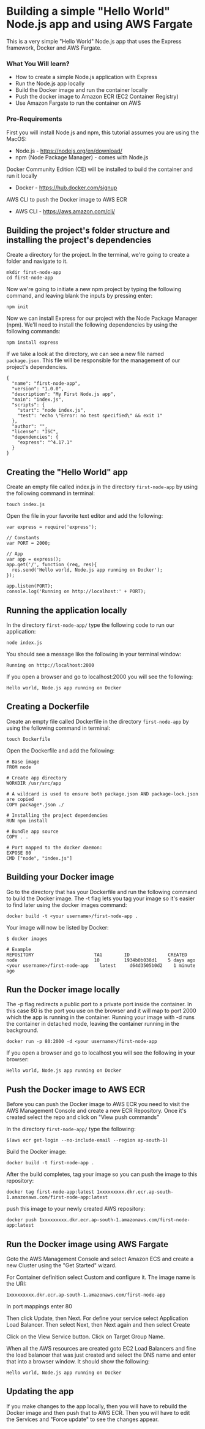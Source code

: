 # Building a simple "Hello World" Node.js app and using AWS Fargate

This is a very simple "Hello World" Node.js app that uses the Express framework, Docker and AWS Fargate.

### What You Will learn?
- How to create a simple Node.js application with Express
- Run the Node.js app locally
- Build the Docker image and run the container locally
- Push the docker image to Amazon ECR (EC2 Container Registry)
- Use Amazon Fargate to run the container on AWS

### Pre-Requirements
First you will install Node.js and npm, this tutorial assumes you are using the MacOS:
- Node.js - https://nodejs.org/en/download/
- npm (Node Package Manager) - comes with Node.js

Docker Community Edition (CE) will be installed to build the container and run it locally
- Docker - https://hub.docker.com/signup

AWS CLI to push the Docker image to AWS ECR
- AWS CLI - https://aws.amazon.com/cli/
 
## Building the project's folder structure and installing the project's dependencies

Create a directory for the project. In the terminal, we're going to create a folder and navigate to it.
```
mkdir first-node-app
cd first-node-app
```

Now we're going to initiate a new npm project by typing the following command, and leaving blank the inputs by pressing enter:
```
npm init
```

Now we can install Express for our project with the Node Package Manager (npm). We'll need to install the following dependencies by using the following commands:
```
npm install express
```

If we take a look at the directory, we can see a new file named `package.json`. This file will be responsible for the management of our project's dependencies.
```
{
  "name": "first-node-app",
  "version": "1.0.0",
  "description": "My First Node.js app",
  "main": "index.js",
  "scripts": {
    "start": "node index.js",
    "test": "echo \"Error: no test specified\" && exit 1"
  },
  "author": "",
  "license": "ISC",
  "dependencies": {
    "express": "^4.17.1"
  }
}
```

## Creating the "Hello World" app
Create an empty file called index.js in the directory `first-node-app` by using the following command in terminal:
```
touch index.js
```

Open the file in your favorite text editor and add the following:

```
var express = require('express');

// Constants
var PORT = 2000;

// App
var app = express();
app.get('/', function (req, res){
  res.send('Hello world, Node.js app running on Docker');
});

app.listen(PORT);
console.log('Running on http://localhost:' + PORT);
```

## Running the application locally
In the directory `first-node-app/` type the following code to run our application:
```
node index.js
```
You should see a message like the following in your terminal window:

`Running on http://localhost:2000`

If you open a browser and go to localhost:2000 you will see the following: 

`Hello world, Node.js app running on Docker`

## Creating a Dockerfile
Create an empty file called Dockerfile in the directory `first-node-app` by using the following command in terminal:
```
touch Dockerfile
```

Open the Dockerfile and add the following:
```
# Base image
FROM node

# Create app directory
WORKDIR /usr/src/app

# A wildcard is used to ensure both package.json AND package-lock.json are copied
COPY package*.json ./

# Installing the project dependencies
RUN npm install

# Bundle app source
COPY . .

# Port mapped to the docker daemon:
EXPOSE 80
CMD ["node", "index.js"]
```
## Building your Docker image
Go to the directory that has your Dockerfile and run the following command to build the Docker image. The -t flag lets you tag your image so it's easier to find later using the docker images command:

```
docker build -t <your username>/first-node-app .
```
Your image will now be listed by Docker:
```
$ docker images

# Example
REPOSITORY                      TAG        ID              CREATED
node                            10         1934b0b038d1    5 days ago
<your username>/first-node-app    latest     d64d3505b0d2    1 minute ago
```
## Run the Docker image locally
The -p flag redirects a public port to a private port inside the container. In this case 80 is the port you use on the browser and it will map to port 2000 which the app is running in the container. Running your image with -d runs the container in detached mode, leaving the container running in the background.

```
docker run -p 80:2000 -d <your username>/first-node-app
```

If you open a browser and go to localhost you will see the following in your browser: 

`Hello world, Node.js app running on Docker`


## Push the Docker image to AWS ECR
Before you can push the Docker image to AWS ECR you need to visit the AWS Management Console and create a new ECR Repository. Once it's created select the repo and click on "View push commands"

In the directory `first-node-app/` type the following:
```
$(aws ecr get-login --no-include-email --region ap-south-1)
```

Build the Docker image:
```
docker build -t first-node-app .
```

After the build completes, tag your image so you can push the image to this repository:
```
docker tag first-node-app:latest 1xxxxxxxxx.dkr.ecr.ap-south-1.amazonaws.com/first-node-app:latest
```
push this image to your newly created AWS repository:
```
docker push 1xxxxxxxxx.dkr.ecr.ap-south-1.amazonaws.com/first-node-app:latest
```
## Run the Docker image using AWS Fargate
Goto the AWS Management Console and select Amazon ECS and create a new Cluster using the "Get Started" wizard.

For Container definition select Custom and configure it. The image name is the URI:
```
1xxxxxxxxx.dkr.ecr.ap-south-1.amazonaws.com/first-node-app
```
In port mappings enter 80

Then click Update, then Next. For define your service select Application Load Balancer. Then select Next, then Next again and then select Create

Click on the View Service button. Click on Target Group Name.

When all the AWS resources are created goto EC2 Load Balancers and fine the load balancer that was just created and select the DNS name and enter that into a browser window. It should show the following:

`
Hello world, Node.js app running on Docker
`

## Updating the app
If you make changes to the app locally, then you will have to rebuild the Docker image and then push that to AWS ECR. Then you will have to edit the Services and "Force update" to see the changes appear.
